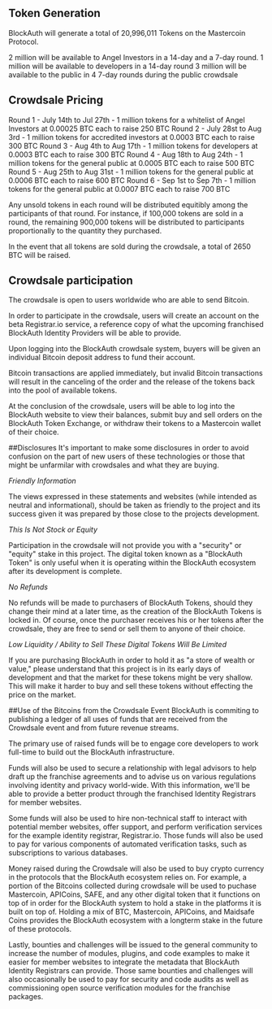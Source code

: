 ## Token Generation
BlockAuth will generate a total of 20,996,011 Tokens on the Mastercoin Protocol. 

2 million will be available to Angel Investors in a 14-day and a 7-day round. 
1 million will be available to developers in a 14-day round
3 million will be available to the public in 4 7-day rounds during the public crowdsale 

## Crowdsale Pricing
Round 1 - July 14th to Jul 27th - 1 million tokens for a whitelist of Angel Investors at 0.00025 BTC each to raise 250 BTC
Round 2 - July 28st to Aug 3rd - 1 million tokens for accredited investors at 0.0003 BTC each to raise 300 BTC
Round 3 - Aug 4th to Aug 17th - 1 million tokens for developers at 0.0003 BTC each to raise 300 BTC
Round 4 - Aug 18th to Aug 24th - 1 million tokens for the general public at 0.0005 BTC each to raise 500 BTC
Round 5 - Aug 25th to Aug 31st - 1 million tokens for the general public at 0.0006 BTC each to raise 600 BTC
Round 6 - Sep 1st to Sep 7th - 1 million tokens for the general public at 0.0007 BTC each to raise 700 BTC

Any unsold tokens in each round will be distributed equitibly among the participants of that round. For instance, if 100,000 tokens are sold in a round, the remaining 900,000 tokens will be distributed to participants proportionally to the quantity they purchased. 

In the event that all tokens are sold during the crowdsale, a total of 2650 BTC will be raised. 

## Crowdsale participation
The crowdsale is open to users worldwide who are able to send Bitcoin. 

In order to participate in the crowdsale, users will create an account on the beta Registrar.io service, a reference copy of what the upcoming franchised BlockAuth Identity Providers will be able to provide. 

Upon logging into the BlockAuth crowdsale system, buyers will be given an individual Bitcoin deposit address
to fund their account. 

Bitcoin transactions are applied immediately, but invalid Bitcoin transactions will result in the canceling of the order and the release of the tokens back into the pool of available tokens.

At the conclusion of the crowdsale, users will be able to log into the BlockAuth website to view their 
balances, submit buy and sell orders on the BlockAuth Token Exchange, or withdraw their tokens to a Mastercoin
wallet of their choice. 

##Disclosures
It's important to make some disclosures in order to avoid confusion on the part of new users of these technologies or those that might be unfarmilar with crowdsales and what they are buying.

*Friendly Information*

The views expressed in these statements and websites (while intended as neutral and informational), should be taken as friendly to the project and its success given it was prepared by those close to the projects development.

*This Is Not Stock or Equity*

Participation in the crowdsale will not provide you with a "security" or "equity" stake in this project. The digital token known as a "BlockAuth Token" is only useful when it is operating within the BlockAuth ecosystem after its development is complete.

*No Refunds*

No refunds will be made to purchasers of BlockAuth Tokens, should they change their mind at a later time, as the creation of the BlockAuth Tokens is locked in. Of course, once the purchaser receives his or her tokens after the crowdsale, they are free to send or sell them to anyone of their choice.

*Low Liquidity / Ability to Sell These Digital Tokens Will Be Limited*

If you are purchasing BlockAuth in order to hold it as "a store of wealth or value," please understand that this project is in its early days of development and that the market for these tokens might be very shallow. This will make it harder to buy and sell these tokens without effecting the price on the market.

##Use of the Bitcoins from the Crowdsale Event
BlockAuth is commiting to publishing a ledger of all uses of funds that are received from the Crowdsale event and from future revenue streams. 

The primary use of raised funds will be to engage core developers to work full-time to build out the BlockAuth infrastructure.

Funds will also be used to secure a relationship with legal advisors to help draft up the franchise agreements and to advise us on various regulations involving identity and privacy world-wide. With this information, we'll be able to provide a better product through the franchised Identity Registrars for member websites. 

Some funds will also be used to hire non-technical staff to interact with potential member websites, offer support, and perform verification services for the example identity registrar, Registrar.io. Those funds will also be used to pay for various components of automated verification tasks, such as subscriptions to various databases. 

Money raised during the Crowdsale will also be used to buy crypto currency in the protocols that the BlockAuth ecosystem relies on. For example, a portion of the Bitcoins collected during crowdsale will be used to puchase Mastercoin, APICoins, SAFE, and any other digital token that it functions on top of in order for the BlockAuth system to hold a stake in the platforms it is built on top of. Holding a mix of BTC, Mastercoin, APICoins, and Maidsafe Coins provides the BlockAuth ecosystem with a longterm stake in the future of these protocols.

Lastly, bounties and challenges will be issued to the general community to increase the number of modules, plugins, and code examples to make it easier for member websites to integrate the metadata that BlockAuth Identity Registrars can provide. Those same bounties and challenges will also occasionally be used to pay for security and code audits as well as commissioning open source verification modules for the franchise packages. 
